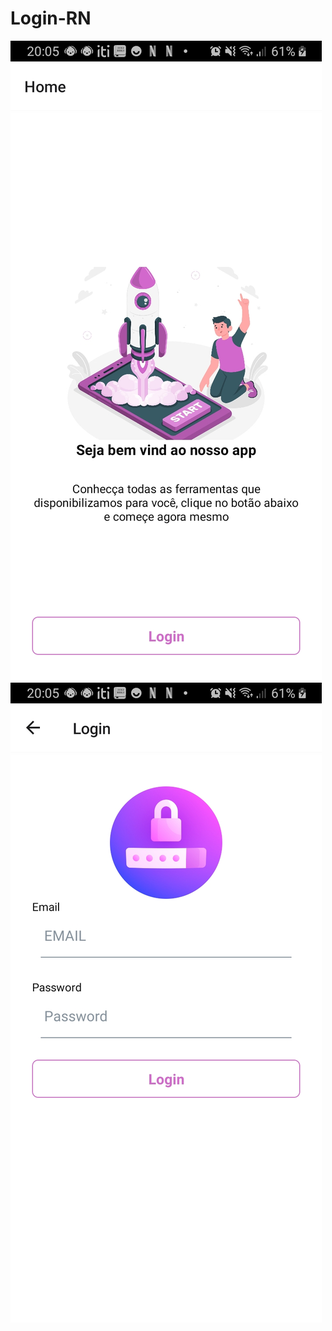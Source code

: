 # Login-RN
<!DOCTYPE html>
<html lang="en">
<head>
<meta charset="UTF-8">
<meta name="viewport" content="width=device-width, initial-scale=1.0">
<meta http-equiv="X-UA-Compatible" content="ie=edge">



</head>
<body>
<img  src="src/assets/loginStarted.jpeg"></img>
 <img  src="src/assets/login.jpeg"></img>

</body>
</html>
